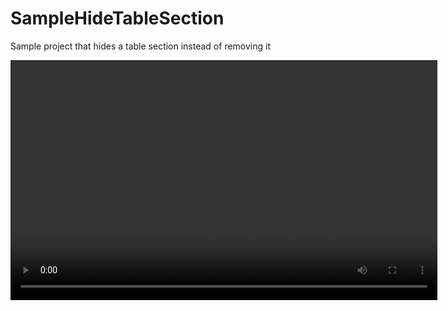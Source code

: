 SampleHideTableSection
======================

Sample project that hides a table section instead of removing it

<video id="pelican-installation" class="video-js vjs-default-skin" controls preload="auto" width="683" height="384">
   <source src="https://raw.github.com/pchensoftware/SampleHideTableSection/master/Docs/movie.mov" type='video/mp4'>
</video>


